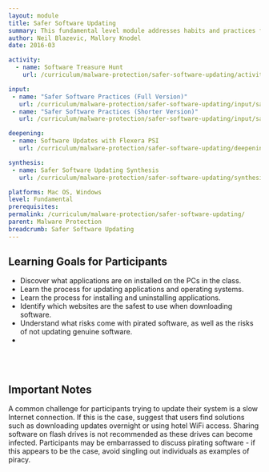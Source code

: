 ```yaml
---
layout: module
title: Safer Software Updating
summary: This fundamental level module addresses habits and practices for more safely downloading and updating software on a device. As this module includes tasks to download and install software, it is recommended that the trainer confirm prior to class that the websites featured in these activities are unfiltered and genuine.
author: Neil Blazevic, Mallory Knodel
date: 2016-03

activity:
  - name: Software Treasure Hunt
    url: /curriculum/malware-protection/safer-software-updating/activity-discussion/software-treasure-hunt/

input:
 - name: "Safer Software Practices (Full Version)"
   url: /curriculum/malware-protection/safer-software-updating/input/safer-software-practice-full/
 - name: "Safer Software Practices (Shorter Version)"
   url: /curriculum/malware-protection/safer-software-updating/input/safer-software-practice-short/

deepening:
 - name: Software Updates with Flexera PSI
   url: /curriculum/malware-protection/safer-software-updating/deepening/software-updates-with-flexera-psi/

synthesis:
 - name: Safer Software Updating Synthesis
   url: /curriculum/malware-protection/safer-software-updating/synthesis/synthesis-safer-software-updating/

platforms: Mac OS, Windows
level: Fundamental
prerequisites:
permalink: /curriculum/malware-protection/safer-software-updating/
parent: Malware Protection
breadcrumb: Safer Software Updating
---
```

## Learning Goals for Participants
  - Discover what applications are on installed on the PCs in the class.
  - Learn the process for updating applications and operating systems.
  - Learn the process for installing and uninstalling applications.
  - Identify which websites are the safest to use when downloading software.
  - Understand what risks come with pirated software, as well as the risks of not updating genuine software.
  - 
<br><br>

## Important Notes
A common challenge for participants trying to update their system is a slow Internet connection. If this is the case, suggest that users find solutions such as downloading updates overnight or using hotel WiFi access. Sharing software on flash drives is not recommended as these drives can become infected. Participants may be embarrassed to discuss pirating software - if this appears to be the case, avoid singling out individuals as examples of piracy.
